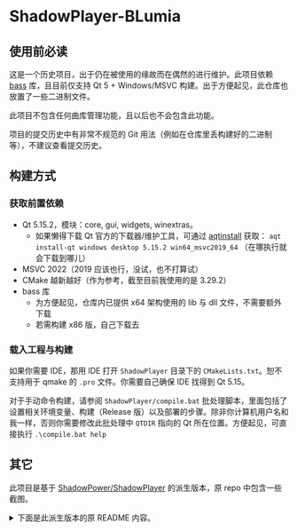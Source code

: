 ShadowPlayer-BLumia
===================

## 使用前必读

这是一个历史项目，出于仍在被使用的缘故而在偶然的进行维护。此项目依赖 [bass](https://www.un4seen.com/bass.html) 库，且目前仅支持 Qt 5 + Windows/MSVC 构建。出于方便起见，此仓库也放置了一些二进制文件。

此项目不包含任何曲库管理功能，且以后也不会包含此功能。

项目的提交历史中有非常不规范的 Git 用法（例如在仓库里丢构建好的二进制等），不建议查看提交历史。

## 构建方式

### 获取前置依赖

- Qt 5.15.2，模块：core, gui, widgets, winextras。
  - 如果懒得下载 Qt 官方的下载器/维护工具，可通过 [aqtinstall](https://github.com/miurahr/aqtinstall) 获取： `aqt install-qt windows desktop 5.15.2 win64_msvc2019_64` （在哪执行就会下载到哪儿）
- MSVC 2022（2019 应该也行，没试，也不打算试）
- CMake 越新越好（作为参考，截至目前我使用的是 3.29.2）
- bass 库
  - 为方便起见，仓库内已提供 x64 架构使用的 lib 与 dll 文件，不需要额外下载
  - 若需构建 x86 版，自己下载去

### 载入工程与构建

如果你需要 IDE，那用 IDE 打开 `ShadowPlayer` 目录下的 `CMakeLists.txt`。恕不支持用于 qmake 的 `.pro` 文件。你需要自己确保 IDE 找得到 Qt 5.15。

对于手动命令构建，请参阅 `ShadowPlayer/compile.bat` 批处理脚本，里面包括了设置相关环境变量、构建（Release 版）以及部署的步骤。除非你计算机用户名和我一样，否则你需要修改此批处理中 `QTDIR` 指向的 Qt 所在位置。方便起见，可直接执行 `.\compile.bat help`

## 其它

此项目是基于 [ShadowPower/ShadowPlayer](https://github.com/ShadowPower/ShadowPlayer) 的派生版本，原 repo 中包含一些截图。

<details><summary>下面是此派生版本的原 README 内容。</summary>

这个播放器是基于[ShadowPower](https://github.com/ShadowPower)的[ShadowPlayer](https://github.com/ShadowPower/ShadowPlayer)的修改版，在原版的基础上增加了ab循环设定和自动载入循环，mini窗口播放，可选的列表加载模式和列表调整等功能。

### 与原版的区别

 1. 增加了ab循环设定和自动载入循环（即保存设定好的ab循环位置）
 2. 增加了仿[Osu!](http://osu.ppy.sh/)的游戏标题界面右上角的Mini窗口模式
 3. 增加了杀马特列表模式（默认杀马特模式，可切换为经典）。
 4. 增加了文件夹扫描导入和列表导出功能，可以将列表内的所有歌曲本体复制到指定的位置。
 5. 歌曲歌词Offset调整
 6. 对于杀马特模式增加了列表的文件名自动排序。
 
### 这些修改有什么用

 1. AB循环的自动载入功能适用于游戏或其他可Loop乐曲的循环洗脑
 2. 杀马特模式，即播放歌曲时自动导入歌曲同文件夹的所有（符合最短时常设定的）歌曲到播放列表的模式，和WMP是一样的...经典模式则和千千静听等一样使用播放一个就添加一个到列表的方式。个人表示前者更符合使用习惯。
 3. 列表导出功能适用于从文件夹扫描导入的歌曲列表的歌曲迁移导出，比如在设定最短歌曲长度限制后扫描了位于/osu!/songs下的所有歌曲文件，那么可以通过列表导出功能把列表内的所有歌曲存到MP3播放器中。
 4. 歌词Offset功能，当歌词和实际歌曲有一定的时间差时可以在歌词秀窗口调整offset
 5. 文件名排序针对播放专辑时，文件名包含数字序号时的合理处理。避免纯字典序导致（1,2,10,11）被排序为（1,10,11,2）的情况
 
### 已知问题和修复计划

其实大多的已知问题都因为我基本遇不到所以没打算修（我太baka了..）。如果您知道怎么处理或者您乐意修复，欢迎帮忙。

 1. **部分文件名会导致乱码**<br>少见的编码没处理，绝大多是没问题的，我自己甚至没遇到过这种情况。
 2. **歌词文件乱码**<br>将歌词转为ansi编码即可解决。支持utf8在处理上有点问题，还没仔细研究过。
 3. **从文件夹包含子文件夹导入列表时会出现卡顿，导出列表也会**<br>应该使用多线程进行此类操作，然而我手头的qt多线程一用就炸了。硬伤，非代码问题。
 4. **点击红心列表没反应**<br>原因是压根没写这部分代码。。关闭播放器会自动保存当前列表为playlist.sdql，复制一份命名OsuList.sdpl后打开播放器点红心列表就管用了，不过并没有什么卵用。实际上播放列表打算整个重写，不过鉴于目前不是很需要这个功能所以懒得写了。。。。
 5. **APE格式的音频没专辑封面**<br>我读书少，求APE带封面的歌曲的文件。虽然ape格式说明有写，但真心没见过，没办法写。。
 
### 其他相关

这个播放器实际上是为了自己使用方便才改的，自己能根据自己的需求增加或者删除功能，所以会往自己用着爽的方向改。也当学习编程了。由于推到github上的时候还不怎么会用git，所以我其实本应fork原版而实际是全新推了一份上来。也所以一堆配置文件也被推了上来，对于这些文件。。无视即可。

因为是针对我个人日常的使用而做的修改，所以并不一定适合我之外的用户使用，而且很多坑还没填（比如cue格式的播放列表处理，重写播放列表部分的代码，解决各种上述bug等）。不过我发誓这软件日用是没问题的，我一直日用来着。

如果你在使用这软件（真的会有除了我之外的人用吗？）并且出现了上面没提到的bug，欢迎反馈给我，如果有新功能建议也可以提出。不过，如果我认为您提出的新功能似乎并没有太大的实际用途，我就不会去改了。毕竟只是我个人用的软件而已，不过如果你也拿去日用了，我会考虑添加新功能的XD。兴许某一天，如果有必要，我可能会自己造轮子写个播放器，虽然可能性极其小。

原作者说版权没有但是却说明了不能用于充当作业上交。既然我把我的修改版推到github上来了那还是也声明一下为好。此程序所有代码不能够用于拿去交作业。

### English Intro

**What's Shadow Player?**<br>
Shadow Player is a music player created by ShadowPower(61) with Qt5 and bass library.

**What's Shadow Player - BLumia**<br>
Shadow Player - BLumia is a fork of Shadow Player, which included some useful functions.

**How to get the original version of Shadow Player**<br>
Just [Click here](https://github.com/ShadowPower/ShadowPlayer)

**How to get Shadow Player - BLumia**<br>
So... Where you are now? LOL

**Is this a Full-Chinese-Language Software**<br>
Emm... Yes. Since this player is modified for myself..

</details>

